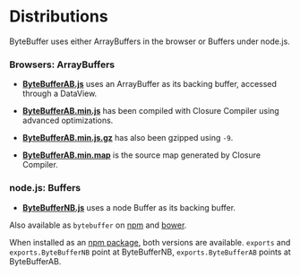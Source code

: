 Distributions
=============

ByteBuffer uses either ArrayBuffers in the browser or Buffers under node.js.

### Browsers: ArrayBuffers

* **[ByteBufferAB.js](https://raw.githubusercontent.com/dcodeIO/ByteBuffer.js/master/dist/ByteBufferAB.js)**
  uses an ArrayBuffer as its backing buffer, accessed through a DataView.
  
* **[ByteBufferAB.min.js](https://raw.githubusercontent.com/dcodeIO/ByteBuffer.js/master/dist/ByteBufferAB.min.js)**
  has been compiled with Closure Compiler using advanced optimizations.
  
* **[ByteBufferAB.min.js.gz](https://raw.githubusercontent.com/dcodeIO/ByteBuffer.js/master/dist/ByteBufferAB.min.js.gz)**
  has also been gzipped using `-9`.
  
* **[ByteBufferAB.min.map](https://raw.githubusercontent.com/dcodeIO/ByteBuffer.js/master/dist/ByteBufferAB.min.map)**
  is the source map generated by Closure Compiler.

### node.js: Buffers

* **[ByteBufferNB.js](https://raw.githubusercontent.com/dcodeIO/ByteBuffer.js/master/dist/ByteBufferNB.js)**
  uses a node Buffer as its backing buffer.
  
Also available as `bytebuffer` on [npm](https://www.npmjs.org/package/bytebuffer) and
[bower](http://bower.io/search/?q=bytebuffer).

When installed as an [npm package](https://www.npmjs.org/package/bytebuffer), both versions are available.
`exports` and `exports.ByteBufferNB` point at ByteBufferNB, `exports.ByteBufferAB` points at ByteBufferAB.
